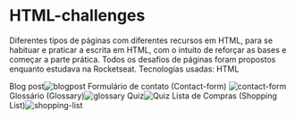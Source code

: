 # HTML-challenges
Diferentes tipos de páginas com diferentes recursos em HTML, para se habituar e praticar a escrita em HTML, com o intuito de reforçar as bases e começar a parte prática.
Todos os desafios de páginas foram propostos enquanto estudava na Rocketseat.
Tecnologias usadas: HTML

Blog post![blogpost](https://user-images.githubusercontent.com/99773088/156732863-5c4b49ec-ac6f-482d-8d3b-d09e0782ebc9.png)
Formulário de contato (Contact-form) ![contact-form](https://user-images.githubusercontent.com/99773088/156734016-195cfd00-6163-4292-a318-dcb7762ef3e3.png)
Glossário (Glossary)![glossary](https://user-images.githubusercontent.com/99773088/156734095-ec097028-9db8-4468-942a-e7ae705697f1.png)
Quiz![Quiz](https://user-images.githubusercontent.com/99773088/156734128-1011eea7-1289-45f7-9535-915ee47b0c53.png)
Lista de Compras (Shopping List)![shopping-list](https://user-images.githubusercontent.com/99773088/156734204-846beb37-4184-4e24-a4d3-b4cc28157034.png)
